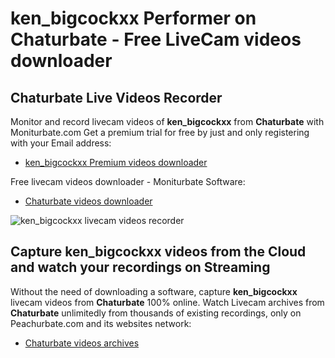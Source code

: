 # ken_bigcockxx Performer on Chaturbate - Free LiveCam videos downloader

## Chaturbate Live Videos Recorder

Monitor and record livecam videos of **ken_bigcockxx** from **Chaturbate** with Moniturbate.com
Get a premium trial for free by just and only registering with your Email address:
* [ken_bigcockxx Premium videos downloader](https://moniturbate.com/request-demo-licence-key.html)

Free livecam videos downloader - Moniturbate Software:
* [Chaturbate videos downloader](https://moniturbate.com/moniturbate-download-software.html)

![ken_bigcockxx livecam videos recorder](https://peachurnet.com/templates/moniturbate-software.png)


## Capture ken_bigcockxx videos from the Cloud and watch your recordings on Streaming

Without the need of downloading a software, capture **ken_bigcockxx** livecam videos from **Chaturbate** 100% online.
Watch Livecam archives from **Chaturbate** unlimitedly from thousands of existing recordings, only on Peachurbate.com and its websites network:
* [Chaturbate videos archives](https://peachurnet.com/)